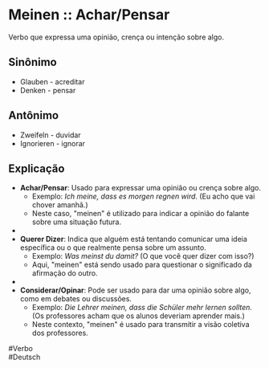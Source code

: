 # Meinen :: Achar/Pensar
<!--SR:!2024-11-08,4,270-->
Verbo que expressa uma opinião, crença ou intenção sobre algo.

## Sinônimo
- Glauben - acreditar  
- Denken - pensar  

## Antônimo
- Zweifeln - duvidar  
- Ignorieren - ignorar  

## Explicação
- **Achar/Pensar**: Usado para expressar uma opinião ou crença sobre algo.
	- Exemplo: *Ich meine, dass es morgen regnen wird.* (Eu acho que vai chover amanhã.)
	- Neste caso, "meinen" é utilizado para indicar a opinião do falante sobre uma situação futura.
-
- **Querer Dizer**: Indica que alguém está tentando comunicar uma ideia específica ou o que realmente pensa sobre um assunto.
	- Exemplo: *Was meinst du damit?* (O que você quer dizer com isso?)
	- Aqui, "meinen" está sendo usado para questionar o significado da afirmação do outro.
-
- **Considerar/Opinar**: Pode ser usado para dar uma opinião sobre algo, como em debates ou discussões.
	- Exemplo: *Die Lehrer meinen, dass die Schüler mehr lernen sollten.* (Os professores acham que os alunos deveriam aprender mais.)
	- Neste contexto, "meinen" é usado para transmitir a visão coletiva dos professores.

#Verbo  
#Deutsch
